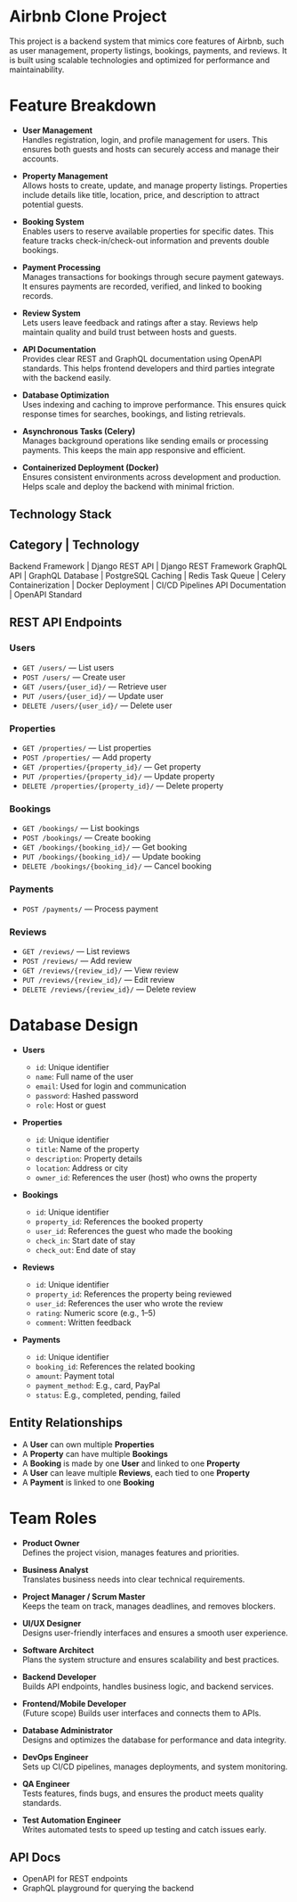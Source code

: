 # Airbnb Clone Project

This project is a backend system that mimics core features of Airbnb, such as user management, property listings, bookings, payments, and reviews. It is built using scalable technologies and optimized for performance and maintainability.

# Feature Breakdown

- **User Management**  
  Handles registration, login, and profile management for users. This ensures both guests and hosts can securely access and manage their accounts.

- **Property Management**  
  Allows hosts to create, update, and manage property listings. Properties include details like title, location, price, and description to attract potential guests.

- **Booking System**  
  Enables users to reserve available properties for specific dates. This feature tracks check-in/check-out information and prevents double bookings.

- **Payment Processing**  
  Manages transactions for bookings through secure payment gateways. It ensures payments are recorded, verified, and linked to booking records.

- **Review System**  
  Lets users leave feedback and ratings after a stay. Reviews help maintain quality and build trust between hosts and guests.

- **API Documentation**  
  Provides clear REST and GraphQL documentation using OpenAPI standards. This helps frontend developers and third parties integrate with the backend easily.

- **Database Optimization**  
  Uses indexing and caching to improve performance. This ensures quick response times for searches, bookings, and listing retrievals.

- **Asynchronous Tasks (Celery)**  
  Manages background operations like sending emails or processing payments. This keeps the main app responsive and efficient.

- **Containerized Deployment (Docker)**  
  Ensures consistent environments across development and production. Helps scale and deploy the backend with minimal friction.

## Technology Stack

## Category | Technology

Backend Framework | Django
REST API | Django REST Framework
GraphQL API | GraphQL
Database | PostgreSQL
Caching | Redis
Task Queue | Celery
Containerization | Docker
Deployment | CI/CD Pipelines
API Documentation | OpenAPI Standard

## REST API Endpoints

### Users

- `GET /users/` — List users
- `POST /users/` — Create user
- `GET /users/{user_id}/` — Retrieve user
- `PUT /users/{user_id}/` — Update user
- `DELETE /users/{user_id}/` — Delete user

### Properties

- `GET /properties/` — List properties
- `POST /properties/` — Add property
- `GET /properties/{property_id}/` — Get property
- `PUT /properties/{property_id}/` — Update property
- `DELETE /properties/{property_id}/` — Delete property

### Bookings

- `GET /bookings/` — List bookings
- `POST /bookings/` — Create booking
- `GET /bookings/{booking_id}/` — Get booking
- `PUT /bookings/{booking_id}/` — Update booking
- `DELETE /bookings/{booking_id}/` — Cancel booking

### Payments

- `POST /payments/` — Process payment

### Reviews

- `GET /reviews/` — List reviews
- `POST /reviews/` — Add review
- `GET /reviews/{review_id}/` — View review
- `PUT /reviews/{review_id}/` — Edit review
- `DELETE /reviews/{review_id}/` — Delete review

# Database Design

- **Users**

  - `id`: Unique identifier
  - `name`: Full name of the user
  - `email`: Used for login and communication
  - `password`: Hashed password
  - `role`: Host or guest

- **Properties**

  - `id`: Unique identifier
  - `title`: Name of the property
  - `description`: Property details
  - `location`: Address or city
  - `owner_id`: References the user (host) who owns the property

- **Bookings**

  - `id`: Unique identifier
  - `property_id`: References the booked property
  - `user_id`: References the guest who made the booking
  - `check_in`: Start date of stay
  - `check_out`: End date of stay

- **Reviews**

  - `id`: Unique identifier
  - `property_id`: References the property being reviewed
  - `user_id`: References the user who wrote the review
  - `rating`: Numeric score (e.g., 1–5)
  - `comment`: Written feedback

- **Payments**
  - `id`: Unique identifier
  - `booking_id`: References the related booking
  - `amount`: Payment total
  - `payment_method`: E.g., card, PayPal
  - `status`: E.g., completed, pending, failed

## Entity Relationships

- A **User** can own multiple **Properties**
- A **Property** can have multiple **Bookings**
- A **Booking** is made by one **User** and linked to one **Property**
- A **User** can leave multiple **Reviews**, each tied to one **Property**
- A **Payment** is linked to one **Booking**

# Team Roles

- **Product Owner**  
  Defines the project vision, manages features and priorities.

- **Business Analyst**  
  Translates business needs into clear technical requirements.

- **Project Manager / Scrum Master**  
  Keeps the team on track, manages deadlines, and removes blockers.

- **UI/UX Designer**  
  Designs user-friendly interfaces and ensures a smooth user experience.

- **Software Architect**  
  Plans the system structure and ensures scalability and best practices.

- **Backend Developer**  
  Builds API endpoints, handles business logic, and backend services.

- **Frontend/Mobile Developer**  
  (Future scope) Builds user interfaces and connects them to APIs.

- **Database Administrator**  
  Designs and optimizes the database for performance and data integrity.

- **DevOps Engineer**  
  Sets up CI/CD pipelines, manages deployments, and system monitoring.

- **QA Engineer**  
  Tests features, finds bugs, and ensures the product meets quality standards.

- **Test Automation Engineer**  
  Writes automated tests to speed up testing and catch issues early.

## API Docs

- OpenAPI for REST endpoints
- GraphQL playground for querying the backend
